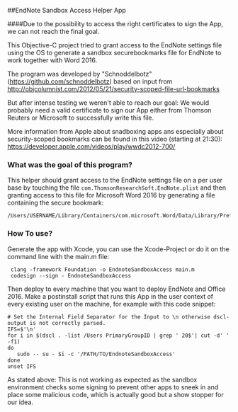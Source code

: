 ##EndNote Sandbox Access Helper App

####Due to the possibility to access the right certificates to sign the App, we can not reach the final goal.

This Objective-C project tried to grant access to the EndNote settings file using the OS to generate a sandbox securebookmarks file for EndNote to work together with Word 2016.

The program was developed by "Schnoddelbotz" (https://github.com/schnoddelbotz) based on input from
http://objcolumnist.com/2012/05/21/security-scoped-file-url-bookmarks

But after intense testing we weren't able to reach our goal: We would probably need a valid certificate to sign our App either from Thomson Reuters or Microsoft to successfully write this file.

More information from Apple about snadboxing apps ans especially about security-scoped bookmarks can be found in this video (starting at 21:30): https://developer.apple.com/videos/play/wwdc2012-700/


### What was the goal of this program?
This helper should grant access to the EndNote settings file on a per user base by touching the file `com.ThomsonResearchSoft.EndNote.plist` and then granting access to this file for Microsoft Word 2016 by generating a file containing the secure bookmark:

```
/Users/USERNAME/Library/Containers/com.microsoft.Word/Data/Library/Preferences/com.ThomsonResearchSoft.EndNote.securebookmarks.plist
````


### How To use?
Generate the app with Xcode, you can use the Xcode-Project or do it on the command line with the main.m file:

```
 clang -framework Foundation -o EndnoteSandboxAccess main.m
 codesign --sign - EndnoteSandboxAccess
```

Then deploy to every machine that you want to deploy EndNote and Office 2016. Make a postinstall script that runs this App in the user context of every existing user on the machine, for example with this code snippet:

```
# Set the Internal Field Separator for the Input to \n otherwise dscl-output is not correctly parsed.
IFS=$'\n'
for i in $(dscl . -list /Users PrimaryGroupID | grep ' 20$'| cut -d' ' -f1)
do
   sudo -- su - $i -c '/PATH/TO/EndnoteSandboxAccess'
done
unset IFS
```

As stated above: This is not working as expected as the sandbox environment checks some signing to prevent other apps to sneek in and place some malicious code, which is actually good but a show stopper for our idea.
